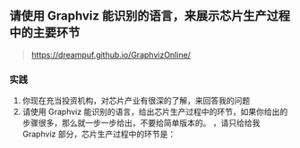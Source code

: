 ## 请使用 Graphviz 能识别的语言，来展示芯片生产过程中的主要环节

> https://dreampuf.github.io/GraphvizOnline/

### 实践

1. 你现在充当投资机构，对芯片产业有很深的了解，来回答我的问题
2. 请使用 Graphviz 能识别的语言，给出芯片生产过程中的环节，如果你给出的步骤很多，那么就一步一步给出，不要给简单版本的。
   ，请只给给我 Graphviz 部分，芯片生产过程中的环节是：
